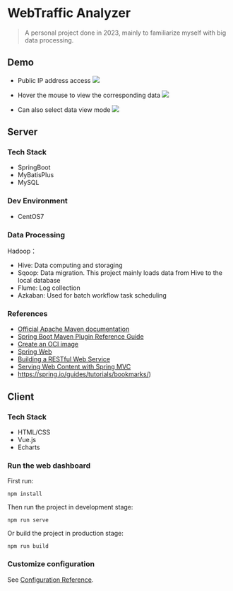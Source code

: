 # WebTraffic Analyzer
> A personal project done in 2023, mainly to familiarize myself with big data processing.

## Demo
- Public IP address access
![](https://media.giphy.com/media/vHud5QvH609KU0Mnle/giphy.gif)


- Hover the mouse to view the corresponding data
  ![](https://media.giphy.com/media/7CT1VlM78Cp7Floe6J/giphy.gif)

- Can also select data view mode
  ![](https://media.giphy.com/media/7eFh58dNpRgmx656Ai/giphy.gif)



## Server

### Tech Stack

- SpringBoot
- MyBatisPlus
- MySQL

### Dev Environment

- CentOS7

### Data Processing

Hadoop：

- Hive: Data computing and storaging
- Sqoop: Data migration. This project mainly loads data from Hive to the local database
- Flume: Log collection
- Azkaban: Used for batch workflow task scheduling

### References

* [Official Apache Maven documentation](https://maven.apache.org/guides/index.html)
* [Spring Boot Maven Plugin Reference Guide](https://docs.spring.io/spring-boot/docs/2.6.2/maven-plugin/reference/html/)
* [Create an OCI image](https://docs.spring.io/spring-boot/docs/2.6.2/maven-plugin/reference/html/#build-image)
* [Spring Web](https://docs.spring.io/spring-boot/docs/2.6.2/reference/htmlsingle/#boot-features-developing-web-applications)
* [Building a RESTful Web Service](https://spring.io/guides/gs/rest-service/)
* [Serving Web Content with Spring MVC](https://spring.io/guides/gs/serving-web-content/)
* https://spring.io/guides/tutorials/bookmarks/)



## Client

### Tech Stack

- HTML/CSS
- Vue.js
- Echarts

### Run the web dashboard

First run:

```
npm install
```

Then run the project in development stage:

```
npm run serve
```

Or build the project in production stage:

```
npm run build
```

### Customize configuration
See [Configuration Reference](https://cli.vuejs.org/config/).



